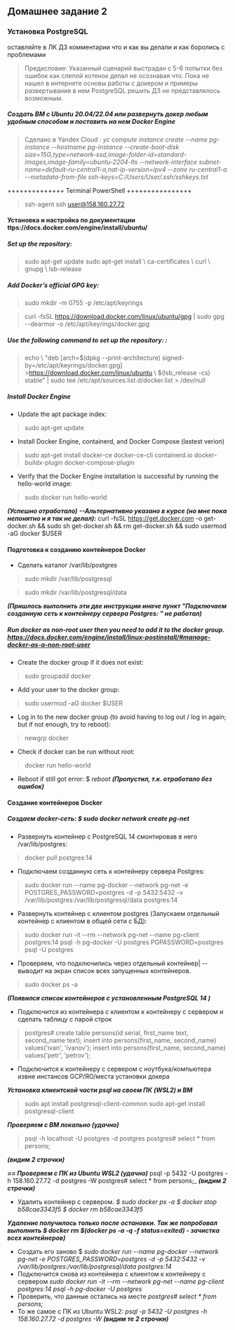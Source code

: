 ##  Домашнее задание 2
###  Установка PostgreSQL

оставляйте в ЛК ДЗ комментарии что и как вы делали и как боролись с проблемами

> Предисловие: Указанный сценарий выстрадан с 5-6 попытки без ошибок как слепой котенок делал не осознавая что. Пока не нашел в интернете основы работы с докером и примеры развертывания в нем PostgreSQL решить ДЗ не представлялось возможным.

  

##### Создать ВМ с Ubuntu 20.04/22.04 или развернуть докер любым удобным способом и поставить на нем Docker Engine
> Сделано в Yandex Cloud :
> _yc compute instance create --name pg-instance --hostname pg-instance --create-boot-disk size=15G,type=network-ssd,image-folder-id=standard-images,image-family=ubuntu-2204-lts --network-interface subnet-name=default-ru-central1-a,nat-ip-version=ipv4 --zone ru-central1-a --metadata-from-file ssh-keys=C:/Users/User/.ssh/sshkeys.txt_

  

++++++++++++++ Terminal PowerShell ++++++++++++++++

>ssh-agent
>ssh user@158.160.27.72

#### Установка и настройка по документации ttps://docs.docker.com/engine/install/ubuntu/
#####  Set up the repository:

>sudo apt-get update
>sudo apt-get install \\
	ca-certificates \\
	curl \\
	gnupg \\
	lsb-release

#####  Add Docker’s official GPG key:
>sudo mkdir -m 0755 -p /etc/apt/keyrings

>curl -fsSL https://download.docker.com/linux/ubuntu/gpg | sudo gpg --dearmor -o /etc/apt/keyrings/docker.gpg

#####  Use the following command to set up the repository: :

>echo \\
>"deb [arch=$(dpkg --print-architecture) signed-by=/etc/apt/keyrings/docker.gpg] >https://download.docker.com/linux/ubuntu \\
>$(lsb_release -cs) stable" | sudo tee /etc/apt/sources.list.d/docker.list > /dev/null

  

#####  Install Docker Engine
- Update the apt package index:
>sudo apt-get update
- Install Docker Engine, containerd, and Docker Compose (lastest verion)
>sudo apt-get install docker-ce docker-ce-cli containerd.io docker-buildx-plugin docker-compose-plugin

- Verify that the Docker Engine installation is successful by running the hello-world image:
>sudo docker run hello-world

***(Успешно отработало)***
***--Альтернативно указано в курсе (но мне пока непонятно и я так не делал):*** curl -fsSL https://get.docker.com -o get-docker.sh && sudo sh get-docker.sh && rm get-docker.sh && sudo usermod -aG docker $USER

  
#### Подготовка к созданию контейнеров Docker

- Сделать каталог /var/lib/postgres
>sudo mkdir /var/lib/postgresql

>sudo mkdir /var/lib/postgresql/data

***(Пришлось выполнить эти две инструкции иначе пункт "Подключаем созданную сеть к контейнеру сервера Postgres: " не работал)***

  

#####  Run docker as non-root user then you need to add it to the docker group. https://docs.docker.com/engine/install/linux-postinstall/#manage-docker-as-a-non-root-user

- Create the docker group if it does not exist: 
> sudo groupadd docker
- Add your user to the docker group:
>sudo usermod -aG docker $USER
- Log in to the new docker group (to avoid having to log out / log in again; but if not enough, try to reboot):
>newgrp docker
- Check if docker can be run without root: 
>docker run hello-world

- Reboot if still got error: $ _reboot_ ***(Пропустил, т.к. отработало без ошибок)***

#### Создание контейнеров Docker 
##### Создаем docker-сеть: $ _sudo docker network create pg-net_
- Развернуть контейнер с PostgreSQL 14 смонтировав в него /var/lib/postgres:  
>docker pull postgres:14
- Подключаем созданную сеть к контейнеру сервера Postgres:
>sudo docker run --name pg-docker --network pg-net -e POSTGRES_PASSWORD=postgres -d -p 5432:5432 -v /var/lib/postgres:/var/lib/postgresql/data postgres:14
 - Развернуть контейнер с клиентом postgres (Запускаем отдельный контейнер с клиентом в общей сети с БД):
>sudo docker run -it --rm --network pg-net --name pg-client postgres:14 psql -h pg-docker -U postgres PGPASSWORD=postgres psql -U postgres
- Проверяем, что подключились через отдельный контейнер|  -- выводит на экран список всех запущенных контейнеров.
>sudo docker ps -a

***(Появился список контейнеров с установленным PostgreSQL 14  )***
- Подключится из контейнера с клиентом к контейнеру с сервером и сделать таблицу с парой строк
>postgres#
>create table persons(id serial, first_name text, second_name text); 
>insert into persons(first_name, second_name) values('ivan', 'ivanov'); 
>insert into persons(first_name, second_name) values('petr', 'petrov');

- Подключится к контейнеру с сервером с ноутбука/компьютера извне инстансов GCP/ЯО/места установки докера

***Установка клиентской части psql на своем ПК (WSL2) и ВМ***
>sudo apt install postgresql-client-common
>sudo apt-get install postgresql-client

***Проверяем с ВМ локально (удачно)***
>psql -h localhost -U postgres -d postgres
>postgres#
>select * from persons;

***(видим 2 строчки)***

***== Проверяем с ПК из Ubuntu WSL2 (удачно)***
psql -p 5432 -U postgres -h 158.160.27.72 -d postgres -W
postgres#
select * from persons;_ ***(видим 2 строчки)***

- Удалить контейнер с сервером.
_$ sudo docker ps -a_
_$ docker stop b58cae3343f5_
_$ docker rm b58cae3343f5_

***Удаление получилось только после остановки. Так же попробовал  выполнить $ docker rm $(docker ps -a -q -f status=exited) - зачистка всех контейнеров)***

- Создать его заново
$ _sudo docker run --name pg-docker --network pg-net -e POSTGRES_PASSWORD=postgres -d -p 5432:5432 -v /var/lib/postgres:/var/lib/postgresql/data postgres:14_
- Подключится снова из контейнера с клиентом к контейнеру с сервером
_sudo docker run -it --rm --network pg-net --name pg-client postgres:14 psql -h pg-docker -U postgres_
- Проверить, что данные остались на месте
_postgres#
select * from persons;_
- То же самое с ПК из Ubuntu WSL2:
_psql -p 5432 -U postgres -h 158.160.27.72 -d postgres -W_
***(видим те 2 строчки)***
<!--stackedit_data:
eyJoaXN0b3J5IjpbLTM2OTQ5NzAwN119
-->